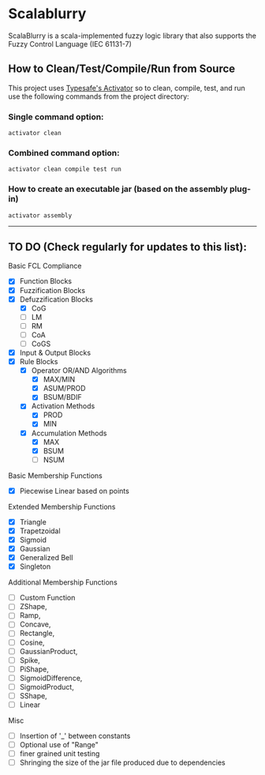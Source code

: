 # Scalablurry
ScalaBlurry is a scala-implemented fuzzy logic library that also supports the Fuzzy Control Language (IEC 61131-7)

## How to Clean/Test/Compile/Run from Source
This project uses [Typesafe's Activator](https://www.typesafe.com/activator/docs) so to clean, compile, test, and run use the following commands from the project directory:

### Single command option:
    activator clean
         
### Combined command option:
    activator clean compile test run

### How to create an executable jar (based on the assembly plug-in)
    activator assembly
***
## TO DO (Check regularly for updates to this list):
Basic FCL Compliance

- [x] Function Blocks
- [x] Fuzzification Blocks
-[x] Defuzzification Blocks
    -[x] CoG
    -[ ] LM
    -[ ] RM
    -[ ] CoA
    -[ ] CoGS
-[x] Input & Output Blocks
-[x] Rule Blocks
    -[x] Operator OR/AND Algorithms
        -[x] MAX/MIN
        -[x] ASUM/PROD
        -[X] BSUM/BDIF
    -[X] Activation Methods
        -[x] PROD
        -[X] MIN
    -[X] Accumulation Methods
        -[x] MAX
        -[X] BSUM
        -[ ] NSUM

Basic Membership Functions
-[x] Piecewise Linear based on points

Extended Membership Functions
-[x] Triangle
-[x] Trapetzoidal
-[x] Sigmoid
-[x] Gaussian
-[x] Generalized Bell
-[x] Singleton

Additional Membership Functions
-[ ] Custom Function
-[ ] ZShape,
-[ ] Ramp,
-[ ] Concave,
-[ ] Rectangle,
-[ ] Cosine,
-[ ] GaussianProduct,
-[ ] Spike,
-[ ] PiShape,
-[ ] SigmoidDifference,
-[ ] SigmoidProduct,
-[ ] SShape,
-[ ] Linear

Misc
-[ ] Insertion of '_' between constants
-[ ] Optional use of "Range"
-[ ] finer grained unit testing
-[ ] Shringing the size of the jar file produced due to dependencies